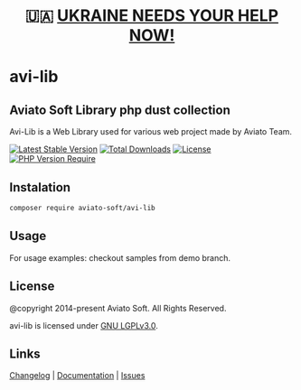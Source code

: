 <h1 align="center">🇺🇦 <a href="https://www.aviato.ro/stand-with-ukraine.htm">UKRAINE NEEDS YOUR HELP NOW!</a></h1>

# avi-lib

## Aviato Soft Library php dust collection

Avi-Lib is a Web Library used for various web project made by Aviato Team.

[![Latest Stable Version](https://poser.pugx.org/aviato-soft/avi-lib/v/stable)](https://packagist.org/packages/aviato-soft/avi-lib)
[![Total Downloads](https://poser.pugx.org/aviato-soft/avi-lib/downloads)](https://packagist.org/packages/aviato-soft/avi-lib)
[![License](https://poser.pugx.org/aviato-soft/avi-lib/license)](https://packagist.org/packages/aviato-soft/avi-lib)
[![PHP Version Require](http://poser.pugx.org/aviato-soft/avi-lib/require/php)](https://packagist.org/packages/aviato-soft/avi-lib)


## Instalation
```bash
composer require aviato-soft/avi-lib
```

## Usage

For usage examples: checkout samples from demo branch.

## License
@copyright 2014-present Aviato Soft. All Rights Reserved.

avi-lib is licensed under [GNU LGPLv3.0](https://raw.githubusercontent.com/aviato-soft/aviato-lib/main/LICENSE).

## Links

[Changelog](https://aviato-soft.github.io/aviato-lib/changelog.md)
|
[Documentation](https://aviato-soft.github.io/aviato-lib/)
|
[Issues](https://github.com/aviato-soft/aviato-lib/issues)
